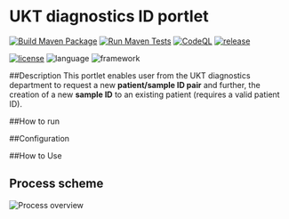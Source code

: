 # UKT diagnostics ID portlet

[![Build Maven Package](https://github.com/qbicsoftware/ukt-diagnostics-id-portlet/actions/workflows/build_package.yml/badge.svg)](https://github.com/qbicsoftware/ukt-diagnostics-id-portlet/actions/workflows/build_package.yml)
[![Run Maven Tests](https://github.com/qbicsoftware/ukt-diagnostics-id-portlet/actions/workflows/run_tests.yml/badge.svg)](https://github.com/qbicsoftware/ukt-diagnostics-id-portlet/actions/workflows/run_tests.yml)
[![CodeQL](https://github.com/qbicsoftware/ukt-diagnostics-id-portlet/actions/workflows/codeql-analysis.yml/badge.svg)](https://github.com/qbicsoftware/ukt-diagnostics-id-portlet/actions/workflows/codeql-analysis.yml)
[![release](https://img.shields.io/github/v/release/qbicsoftware/ukt-diagnostics-id-portlet?include_prereleases)](https://github.com/qbicsoftware/ukt-diagnostics-id-portlet/releases)

[![license](https://img.shields.io/github/license/qbicsoftware/ukt-diagnostics-id-portlet)](https://github.com/qbicsoftware/ukt-diagnostics-id-portlet/blob/main/LICENSE)
![language](https://img.shields.io/badge/language-java-blue.svg)
![framework](https://img.shields.io/badge/framework-spring-blue.svg)

##Description
This portlet enables user from the UKT diagnostics department to request a new **patient/sample ID pair** and further, the creation of a new **sample ID** to an existing patient (requires a valid patient ID).

##How to run

##Configuration 

##How to Use

##

## Process scheme
<img src="./figs/SOP_QBiC_Pathologie_ID_request.png" alt="Process overview">

